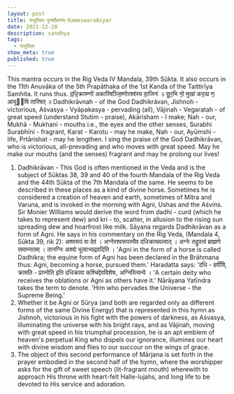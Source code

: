 ```yaml
---
layout: post
title: यजुर्वेदम्-पुनर्प्रोक्षणम्-KameswaraAiyar
date: 2021-12-20
description: sandhya
tags:
  - यजुर्वेदम्
show_meta: true
published: true
---
```



This mantra occurs in the Rig Veda IV Mandala, 39th Sūkta. It also occurs in the 11th Anuvāka of the 5th Prapāthaka of the 1st Kanda of the Taittirīya Samhita. <intro> 
It runs thus. 
द॒धि॒क्राव्ण्णो॑ अकारिषञ्जि॒ष्णोरश्व॑स्य वा॒जिनः॑ ॥ सु॒र॒भि नो॒ मुखा॑ कर॒त्प्र ण॒ आयू॑षि तारिषत् ॥ 
Dadhikrāvnah - of the God Dadhikrávan, Jishnoh - victorious, Aśvasya - Vyāpakasya - pervading (all), Vājinah - Vegaratah - of great speed (understand Stutim - praise), Akārisham - I make; Nah - our, Mukhā - Mukhani - mouths i.e., the eyes and the other senses, Surabhi Surabhīni - fragrant, Karat - Karotu - may he make, Nah - our, Ayūmshi - life, Prtārishat - may he lengthen. 
I sing the praise of the God Dadhikrāvan, who is victorious, all-prevading and who moves with great speed. May he make our mouths (and the senses) fragrant and may he prolong our lives! 
1. Dadhikrāvan - This God is often mentioned in the Veda and is the subject of Sūktas 38, 39 and 40 of the fourth Mandala of the Rig Veda and the 44th Sūkta of the 7th Mandala of the same. He seems to be described in these places as a kind of divine horse. Sometimes he is considered a creation of heaven and earth, sometimes of Mitra and Varuna, and is invoked in the morning with Agni, Ushas and the Aśvins. Sir Monier Williams would derive the word from dadhi - curd (which he takes to represent dew) and kri - to, scatter, in allusion to the rising sun spreading dew and hoarfrost like milk. 
Sāyana regards Dadhikrāvan as a form of Agni. He says in his commentary on the Rig Veda, (Mandala 4, Sūkta 39, rik 2): अश्वरूपं वा देवं । अग्नेरश्वरूपस्यैव दधिक्राख्यत्वात् । अग्नेः तद्रूपत्वं ब्राह्मणे समाम्नातम् । तानग्निः अश्वो भूत्वाभ्यद्रवदिति । 'Agni in the form of a horse is called Dadhikra; the equine form of Agni has been declared in the Brāhmana thus: Agni, becoming a horse, pursued them.' 
Haradatta says: 'दधि - हवींषि, क्रामति - प्राप्नोति इति दधिक्रावा कश्चिद्देवविशेषः, अग्निरित्यन्ये । 'A certain deity who receives the oblations or Agni as others have it.' Nārāyana Yatīndra takes the term to denote. 'Him who pervades the Universe - the Supreme Being.' 
2. Whether it be Agni or Sūrya (and both are regarded only as different forms of the same Divine Energy) that is represented in this hymn as Jishnoh, victorious in his fight with the powers of darkness, as Aśvasya, illuminating the universe with his bright rays, and as Vājinah, moving with great speed in his triumphal procession, he is an apt emblem of heaven's perpetual King who dispels our ignorance, illumines our heart with divine wisdom and flies to our succour on the wings of grace. 
3. The object of this second performance of Mārjana is set forth in the prayer embodied in the second half of the hymn, where the worshipper asks for the gift of sweet speech (lit-fragrant mouth) wherewith to approach His throne with heart-felt Halle-lujahs, and long life to be devoted to His service and adoration. 
